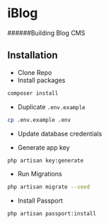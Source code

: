 # iBlog
 ######Building Blog CMS


## Installation
* Clone Repo
* Install packages

```bash
composer install
```

* Duplicate `.env.example`

```bash
cp .env.example .env
```

* Update database credentials

* Generate app key

```bash
php artisan key:generate
```

* Run Migrations

```bash
php artisan migrate --seed
```

* Install Passport

```bash
php artisan passport:install
```

[comment]: <> (#### API Docs)

[comment]: <> (Check the docs [here]&#40;https://documenter.getpostman.com/view/7185838/TVetaR6x&#41;)






